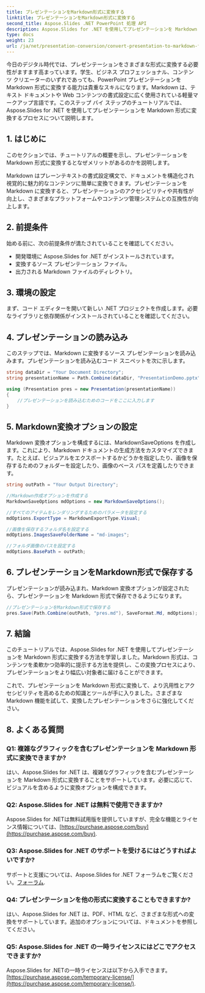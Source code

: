 ```yaml
---
title: プレゼンテーションをMarkdown形式に変換する
linktitle: プレゼンテーションをMarkdown形式に変換する
second_title: Aspose.Slides .NET PowerPoint 処理 API
description: Aspose.Slides for .NET を使用してプレゼンテーションを Markdown に簡単に変換する方法を学びます。コード例付きのステップバイステップ ガイド。
type: docs
weight: 23
url: /ja/net/presentation-conversion/convert-presentation-to-markdown-format/
---
```


今日のデジタル時代では、プレゼンテーションをさまざまな形式に変換する必要性がますます高まっています。学生、ビジネス プロフェッショナル、コンテンツ クリエーターのいずれであっても、PowerPoint プレゼンテーションを Markdown 形式に変換する能力は貴重なスキルになります。Markdown は、テキスト ドキュメントや Web コンテンツの書式設定に広く使用されている軽量マークアップ言語です。このステップ バイ ステップのチュートリアルでは、Aspose.Slides for .NET を使用してプレゼンテーションを Markdown 形式に変換するプロセスについて説明します。

## 1. はじめに

このセクションでは、チュートリアルの概要を示し、プレゼンテーションを Markdown 形式に変換するとなぜメリットがあるのかを説明します。

Markdown はプレーンテキストの書式設定構文で、ドキュメントを構造化され視覚的に魅力的なコンテンツに簡単に変換できます。プレゼンテーションを Markdown に変換すると、プレゼンテーションのアクセシビリティや共有性が向上し、さまざまなプラットフォームやコンテンツ管理システムとの互換性が向上します。

## 2. 前提条件

始める前に、次の前提条件が満たされていることを確認してください。

- 開発環境に Aspose.Slides for .NET がインストールされています。
- 変換するソース プレゼンテーション ファイル。
- 出力される Markdown ファイルのディレクトリ。

## 3. 環境の設定

まず、コード エディターを開いて新しい .NET プロジェクトを作成します。必要なライブラリと依存関係がインストールされていることを確認してください。

## 4. プレゼンテーションの読み込み

このステップでは、Markdown に変換するソース プレゼンテーションを読み込みます。プレゼンテーションを読み込むコード スニペットを次に示します。

```csharp
string dataDir = "Your Document Directory";
string presentationName = Path.Combine(dataDir, "PresentationDemo.pptx");

using (Presentation pres = new Presentation(presentationName))
{
    //プレゼンテーションを読み込むためのコードをここに入力します
}
```

## 5. Markdown変換オプションの設定

Markdown 変換オプションを構成するには、MarkdownSaveOptions を作成します。これにより、Markdown ドキュメントの生成方法をカスタマイズできます。たとえば、ビジュアルをエクスポートするかどうかを指定したり、画像を保存するためのフォルダーを設定したり、画像のベース パスを定義したりできます。

```csharp
string outPath = "Your Output Directory";

//Markdown作成オプションを作成する
MarkdownSaveOptions mdOptions = new MarkdownSaveOptions();

//すべてのアイテムをレンダリングするためのパラメータを設定する
mdOptions.ExportType = MarkdownExportType.Visual;

//画像を保存するフォルダ名を設定する
mdOptions.ImagesSaveFolderName = "md-images";

//フォルダ画像のパスを設定する
mdOptions.BasePath = outPath;
```

## 6. プレゼンテーションをMarkdown形式で保存する

プレゼンテーションが読み込まれ、Markdown 変換オプションが設定されたら、プレゼンテーションを Markdown 形式で保存できるようになります。

```csharp
//プレゼンテーションをMarkdown形式で保存する
pres.Save(Path.Combine(outPath, "pres.md"), SaveFormat.Md, mdOptions);
```

## 7. 結論

このチュートリアルでは、Aspose.Slides for .NET を使用してプレゼンテーションを Markdown 形式に変換する方法を学習しました。Markdown 形式は、コンテンツを柔軟かつ効率的に提示する方法を提供し、この変換プロセスにより、プレゼンテーションをより幅広い対象者に届けることができます。

これで、プレゼンテーションを Markdown 形式に変換して、より汎用性とアクセシビリティを高めるための知識とツールが手に入りました。さまざまな Markdown 機能を試して、変換したプレゼンテーションをさらに強化してください。

## 8. よくある質問

### Q1: 複雑なグラフィックを含むプレゼンテーションを Markdown 形式に変換できますか?

はい、Aspose.Slides for .NET は、複雑なグラフィックを含むプレゼンテーションを Markdown 形式に変換することをサポートしています。必要に応じて、ビジュアルを含めるように変換オプションを構成できます。

### Q2: Aspose.Slides for .NET は無料で使用できますか?

Aspose.Slides for .NETは無料試用版を提供していますが、完全な機能とライセンス情報については、[https://purchase.aspose.com/buy](https://purchase.aspose.com/buy).

### Q3: Aspose.Slides for .NET のサポートを受けるにはどうすればよいですか?

サポートと支援については、Aspose.Slides for .NET フォーラムをご覧ください。[フォーラム](https://forum.aspose.com/).

### Q4: プレゼンテーションを他の形式に変換することもできますか?

はい、Aspose.Slides for .NET は、PDF、HTML など、さまざまな形式への変換をサポートしています。追加のオプションについては、ドキュメントを参照してください。

### Q5: Aspose.Slides for .NET の一時ライセンスにはどこでアクセスできますか?

 Aspose.Slides for .NETの一時ライセンスは以下から入手できます。[https://purchase.aspose.com/temporary-license/](https://purchase.aspose.com/temporary-license/).
